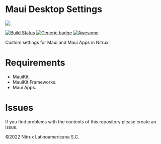 # Maui Desktop Settings

![](https://raw.githubusercontent.com/Nitrux/luv-icon-theme/master/Luv/mimetypes/64/package-x-generic.svg)

 [![Build Status](https://app.travis-ci.com/Nitrux/nx-maui-desktop-settings.svg?branch=main)](https://app.travis-ci.com/Nitrux/nx-maui-desktop-settings) [![Generic badge](https://img.shields.io/badge/OS-Linux-blue.svg)](https://shields.io/) [![Awesome](https://awesome.re/badge.svg)](https://awesome.re)

Custom settings for Maui and Maui Apps in Nitrux.

# Requirements
- MauiKit.
- MauiKit Frameworks.
- Maui Apps.

# Issues
If you find problems with the contents of this repository please create an issue.

©2022 Nitrux Latinoamericana S.C.
